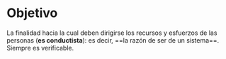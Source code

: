 # Objetivo

La finalidad hacia la cual deben dirigirse los recursos y esfuerzos de las personas (**es conductista**): es decir, ==la razón de ser de un sistema==. Siempre es verificable.

